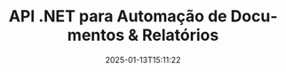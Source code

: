 ---
############################# Static ############################
layout: "landing"
date: 2025-01-13T15:11:22
draft: false

lang: pt
product: "Assembly"
product_tag: "assembly"
platform: "Net"
platform_tag: "net"

############################# Drop-down ############################
supported_platforms:
  items:
    # supported_platforms loop
    - title: ".NET"
      tag: "net"
    # supported_platforms loop
    - title: "Java"
      tag: "java"
    # supported_platforms loop
    - title: "Node.js"
      tag: "nodejs-java"

############################# Head ############################
head_title: "API .NET para Automação de Documentos, Montagem & Geração de Relatórios"
head_description: "API C# .NET para automação de documentos, montagem e geração de relatórios. Crie documentos PDF, Word, Excel, PPTX, HTML e email a partir de templates personalizados."

############################# Header ############################
title: "API .NET para Automação de Documentos & Relatórios"
description: "Gere relatórios em aplicações .NET definindo templates e mesclando dados."
words:
  for: "para"

actions:
  main: "Baixar Trial via Nuget"
  main_link: "https://www.nuget.org/packages/GroupDocs.Assembly"
  alt: "Licenciamento"
  alt_link: "https://purchase.groupdocs.com/pricing/assembly/net/"
  title: "Pronto para Começar?"
  description: "Experimente os recursos do GroupDocs.Assembly gratuitamente ou solicite uma licença."

release:
  title: "Versão {0} lançada"
  notes: "Veja o que há de novo"
  downloads: "Downloads"
  link: "https://releases.groupdocs.com/assembly/net/"

code:
  title: "Preencher um Gráfico em DOCX Usando C#"
  more: "Mais exemplos"
  more_link: "https://github.com/groupdocs-assembly/GroupDocs.Assembly-for-.NET/"
  install: "dotnet add package GroupDocs.Assembly"
  content: |
    ```csharp {style=abap}   
    // Caminho para o template principal
    string template = "chart_template.docx";

    // Recuperar dados de produtividade dos gerentes a partir da fonte
    DocumentTable data_table = 
        new DocumentTable("Managers.json", 1);

    // Crie uma instância de DataSourceInfo com os dados
    DataSourceInfo data 
        = new DataSourceInfo(data_table, "managers");

    // Defina as cores do gráfico utilizando outro DataSourceInfo
    DataSourceInfo design = 
        new DataSourceInfo("red", "color");

    // Preencha o template com dados e salve na saída
    DocumentAssembler asm = new DocumentAssembler();
    asm.AssembleDocument(template, "result.docx", data, design);
    ```

############################# Overview ############################
overview:
  enable: true
  title: "Visão Geral do GroupDocs.Assembly"
  description: "Solução .NET para automação na criação de documentos com integração avançada de dados."
  features:
    # feature loop
    - title: "Adicionar Dados Comerciais a Templates de Documentos com C#"
      content: "Geração de relatórios facilitada: Com GroupDocs.Assembly for .NET, você pode inserir dados de fontes como JSON ou XML em templates predefinidos com facilidade."

    # feature loop
    - title: "Processar Objetos de Dados Nativos"
      content: "Tipos de documentos suportados incluem objetos incorporados como diagramas, gráficos, tabelas e listas que podem ser preenchidos automaticamente com dados."

    # feature loop
    - title: "Recursos Adicionais"
      content: "GroupDocs.Assembly for .NET fornece amplas opções de personalização. Projete programaticamente objetos de dados, gere códigos de barra, use fontes de dados online via URLs e salve a saída em vários formatos."

############################# Platforms ############################
platforms:
  enable: true
  title: "Independência de plataforma"
  description: "GroupDocs.Assembly for .NET é compatível com os seguintes sistemas operacionais, frameworks e gerenciadores de pacotes."
  items:
    # platform loop
    - title: "Amazon"
      image: "amazon"
    # platform loop
    - title: "Docker"
      image: "docker"
    # platform loop
    - title: "Azure"
      image: "azure"
    # platform loop
    - title: "VS Code"
      image: "vs_code"
    # platform loop
    - title: "ReSharper"
      image: "resharper"
    # platform loop
    - title: "macOS"
      image: "finder"
    # platform loop
    - title: "Linux"
      image: "linux"
    # platform loop
    - title: "NuGet"
      image: "nuget"

############################# File formats ############################
formats:
  enable: true
  title: "Formatos de arquivo suportados"
  description: |
    GroupDocs.Assembly for .NET pode processar os seguintes [formatos de arquivo](https://docs.groupdocs.com/assembly/net/supported-document-formats/).
  groups:
    # group loop
    - color: "green"
      content: |
        ### Formatos do Microsoft Office
        * **Word:**  DOCX, DOC, DOCM, DOT, DOTX, DOTM, RTF, WordprocessingML
        * **Excel:** XLSX, XLS, XLSM, XLSB, XLTM, XLT, XLTM, XLTX, SpreadsheetML
        * **PowerPoint:** PPT, PPTX, PPTM, PPS, PPSX, PPSM, POTM, POTX
    # group loop
    - color: "blue"
      content: |
        ### Imagens & Outros Formatos
        * **Portátil:** PDF
        * **Imagens:** SVG, TIFF
        * **Outros formatos de office:** ODT, OTT, OTS, ODS, ODP, OTP
      # group loop
    - color: "red"
      content: |
        ### Outros formatos
        * **Web:** HTML, MHTML
        * **Emails:** EML, MSG, EMLX
        * **Outro:** EPUB, MD

############################# Features ############################
features:
  enable: true
  title: "Recursos do GroupDocs.Assembly"
  description: "Crie documentos e relatórios utilizando modelos de dados avançados."

  items:
    # feature loop
    - icon: "preview"
      title: "Representação Avançada de Dados"
      content: "Suporta uma ampla gama de objetos de dados como gráficos, listas, tabelas, imagens e mais."

    # feature loop
    - icon: "manipulate"
      title: "Manipulação de Dados"
      content: "Aplique fórmulas e operações sequenciais para formatar e exibir dados de forma eficaz."

    # feature loop
    - icon: "two_pages"
      title: "Ampla Variedade de Formatos Suportados"
      content: "Trabalhe sem problemas com todos os formatos de documentos comuns para templates ou arquivos de saída."

    # feature loop
    - icon: "document_settings"
      title: "Marcação Enriquecida de Templates"
      content: "Aproveite a formatação ordinal, cardinal e alfabética em templates."

    # feature loop
    - icon: "text"
      title: "Incorporar Códigos de Barra"
      content: "Gere imagens de código de barras dinamicamente e insira-as em seus documentos."

    # feature loop
    - icon: "add"
      title: "Formatação de Dados"
      content: "Formate strings em templates como maiúsculas, minúsculas, com capitalização ou estilos de primeira letra maiúscula."

    # feature loop
    - icon: "manipulate"
      title: "Manipulação do Conteúdo do Documento"
      content: "Insira dinamicamente conteúdo de documentos externos em seus relatórios."

    # feature loop
    - icon: "convert"
      title: "Salvar em Vários Formatos"
      content: "Especifique o formato de arquivo de saída usando extensões de arquivo ou configurações detalhadas."

    # feature loop
    - icon: "update"
      title: "Processamento de Dados Flexível"
      content: "Insira imagens e documentos dinamicamente usando bytes codificados em Base64."

############################# Code samples ############################
code_samples:
  enable: true
  title: "Exemplos de código"
  description: "Trechos de código para operações típicas do GroupDocs.Assembly."
  items:
    # code sample loop
    - title: "Lista com Marcadores em um Documento Microsoft Word"
      content: |
        [Listas com marcadores](https://docs.groupdocs.com/assembly/net/bulleted-list-in-word-processing-document/) são uma forma comum de apresentar dados comerciais. Aqui está um exemplo de como adicionar uma lista a um documento Word usando GroupDocs.Assembly.
        {{< landing/code title="Como Preencher uma Lista em Documentos">}}
        ```csharp {style=abap}
        // Insira este template em uma página do documento:
        // Indicadores de desempenho dos gerentes
        // . <<foreach [in products]>><<[ProductName]>>
        // <</foreach>>

        // Especifique o caminho do template
        string template = "Bulleted List Template.docx";

        // Defina o caminho do arquivo de saída
        string result = "Result Report.docx"

        // Recupere dados dos gerentes de uma fonte JSON
        JsonDataSource dataSource = new JsonDataSource("Report data.json");
        DataSourceInfo data = new DataSourceInfo(dataSource, "managers")

        // Gere o relatório com os dados preenchidos
        DocumentAssembler assembler = new DocumentAssembler();
        assembler.AssembleDocument(template, result, data);
        ```
        {{< /landing/code >}}
    # code sample loop
    - title: "Gráficos de Pizza em Presentações PPTX"
      content: |
        Você pode criar [Gráficos de Pizza](https://docs.groupdocs.com/assembly/net/pie-chart-in-presentation-document/) usando templates e dados XML. Melhore seus relatórios com representações de dados visualmente atraentes.
        {{< landing/code title="Como Representar Dados em um Gráfico de Pizza">}}
        ```csharp {style=abap}
        // Adicione o template do título do gráfico à apresentação:
        // Receita dos clientes <<foreach [in customers]>> 
        // <<x [CustomerName]>>

        // Inclua também o template de dados do gráfico:
        // Total Order Price<<foreach [in customers]>> 
        // <<x [CustomerName]>>

        // Especifique o caminho do template do gráfico
        string template = "Pie Chart Template.pptx";

        // Defina o caminho do arquivo de saída
        string result = "Result Report.pptx"

        // Recupere os dados dos clientes de uma fonte XML
        JsonDataSource dataSource = new JsonDataSource("Chart data.xml");
        DataSourceInfo data = new DataSourceInfo(dataSource, "customers")

        // Gere o gráfico e salve o resultado
        DocumentAssembler assembler = new DocumentAssembler();
        assembler.AssembleDocument(template, result, data);
        ```
        {{< /landing/code >}}

---